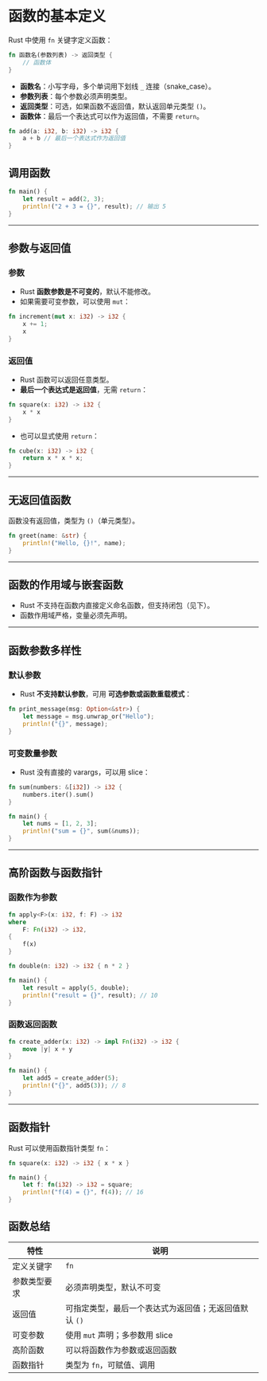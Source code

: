 # 函数的基本定义

Rust 中使用 `fn` 关键字定义函数：

```rust
fn 函数名(参数列表) -> 返回类型 {
    // 函数体
}
```

* **函数名**：小写字母，多个单词用下划线 `_` 连接（snake_case）。
* **参数列表**：每个参数必须声明类型。
* **返回类型**：可选，如果函数不返回值，默认返回单元类型 `()`。
* **函数体**：最后一个表达式可以作为返回值，不需要 `return`。

```rust
fn add(a: i32, b: i32) -> i32 {
    a + b // 最后一个表达式作为返回值
}
```

## 调用函数

```rust
fn main() {
    let result = add(2, 3);
    println!("2 + 3 = {}", result); // 输出 5
}
```

---

## 参数与返回值

### 参数

* Rust **函数参数是不可变的**，默认不能修改。
* 如果需要可变参数，可以使用 `mut`：

```rust
fn increment(mut x: i32) -> i32 {
    x += 1;
    x
}
```

### 返回值

* Rust 函数可以返回任意类型。
* **最后一个表达式是返回值**，无需 `return`：

```rust
fn square(x: i32) -> i32 {
    x * x
}
```

* 也可以显式使用 `return`：

```rust
fn cube(x: i32) -> i32 {
    return x * x * x;
}
```

---

## 无返回值函数

函数没有返回值，类型为 `()`（单元类型）。

```rust
fn greet(name: &str) {
    println!("Hello, {}!", name);
}
```

---

## 函数的作用域与嵌套函数

* Rust 不支持在函数内直接定义命名函数，但支持闭包（见下）。
* 函数作用域严格，变量必须先声明。

---

## 函数参数多样性

### 默认参数

* Rust **不支持默认参数**，可用 **可选参数或函数重载模式**：

```rust
fn print_message(msg: Option<&str>) {
    let message = msg.unwrap_or("Hello");
    println!("{}", message);
}
```

### 可变数量参数

* Rust 没有直接的 varargs，可以用 slice：

```rust
fn sum(numbers: &[i32]) -> i32 {
    numbers.iter().sum()
}

fn main() {
    let nums = [1, 2, 3];
    println!("sum = {}", sum(&nums));
}
```

---

## 高阶函数与函数指针

### 函数作为参数

```rust
fn apply<F>(x: i32, f: F) -> i32
where
    F: Fn(i32) -> i32,
{
    f(x)
}

fn double(n: i32) -> i32 { n * 2 }

fn main() {
    let result = apply(5, double);
    println!("result = {}", result); // 10
}
```

### 函数返回函数

```rust
fn create_adder(x: i32) -> impl Fn(i32) -> i32 {
    move |y| x + y
}

fn main() {
    let add5 = create_adder(5);
    println!("{}", add5(3)); // 8
}
```

---

## 函数指针

Rust 可以使用函数指针类型 `fn`：

```rust
fn square(x: i32) -> i32 { x * x }

fn main() {
    let f: fn(i32) -> i32 = square;
    println!("f(4) = {}", f(4)); // 16
}
```


## 函数总结

| 特性     | 说明                            |
| ------ | ----------------------------- |
| 定义关键字  | `fn`                          |
| 参数类型要求 | 必须声明类型，默认不可变                  |
| 返回值    | 可指定类型，最后一个表达式为返回值；无返回值默认 `()` |
| 可变参数   | 使用 `mut` 声明；多参数用 slice        |
| 高阶函数   | 可以将函数作为参数或返回函数                |
| 函数指针   | 类型为 `fn`，可赋值、调用               |


